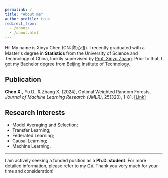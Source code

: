 ```yaml
---
permalink: /
title: "About me"
author_profile: true
redirect_from: 
  - /about/
  - /about.html
---
```


Hi! My name is Xinyu Chen (CN: 陈心语). I recently graduated with a Master's degree in **Statistics** from the University of Science and Technology of China, luckily supervised by [Prof. Xinyu Zhang](http://homepage.amss.ac.cn/research/homePage/dc8f0ecc0eb548d88443b15d46ca8569/myHomePage.html). Prior to that, I got my Bachelor degree from Beijing Institute of Technology.

Publication
------
 **Chen X.**, Yu D., & Zhang X. (2024), Optimal Weighted Random Forests, *Journal of Machine Learning Research (JMLR)*,
 25(320), 1-81. [[Link]](https://jmlr.org/papers/v25/23-0607.html)

Research Interests
------
* Model Averaging and Selection;
* Transfer Learning;
* Federated Learning;
* Causal Learning;
* Machine Learning.
  
-------
I am actively seeking a funded position as a **Ph.D. student**. For more detailed information, please refer to my [CV](https://raw.githubusercontent.com/XinyuChen-hey/XinyuChen-hey.github.io/master/assets/CV_XinyuChen_UKstyle.pdf). Thank you very much for your time and consideration!




